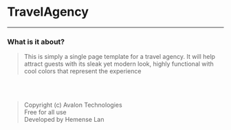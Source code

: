 # TravelAgency

___

### What is it about?
> This is simply a single page template for a travel agency. It will help attract guests with its sleak yet modern look, highly functional with cool colors that represent the experience
<br/>
<br/>

> Copyright (c) Avalon Technologies <br/>
> Free for all use <br/>
> Developed by Hemense Lan
